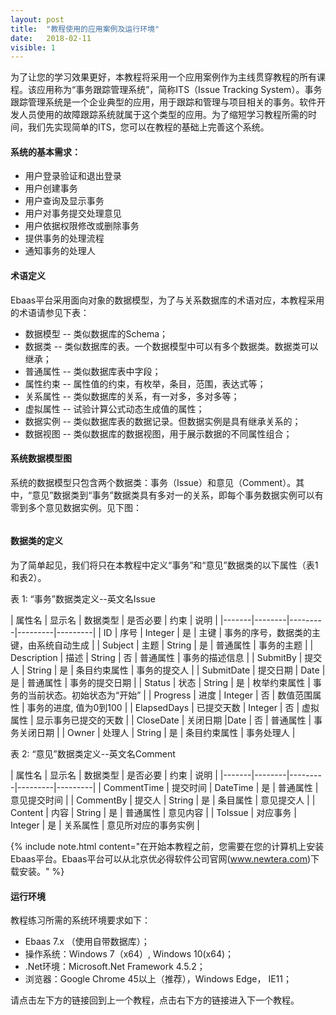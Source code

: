 ```yaml
---
layout: post
title:  "教程使用的应用案例及运行环境"
date:   2018-02-11
visible: 1
---
```


为了让您的学习效果更好，本教程将采用一个应用案例作为主线贯穿教程的所有课程。该应用称为“事务跟踪管理系统”，简称ITS（Issue Tracking System）。事务跟踪管理系统是一个企业典型的应用，用于跟踪和管理与项目相关的事务。软件开发人员使用的故障跟踪系统就属于这个类型的应用。为了缩短学习教程所需的时间，我们先实现简单的ITS，您可以在教程的基础上完善这个系统。

#### 系统的基本需求：

* 用户登录验证和退出登录
* 用户创建事务
* 用户查询及显示事务
* 用户对事务提交处理意见
* 用户依据权限修改或删除事务
* 提供事务的处理流程
* 通知事务的处理人

#### 术语定义

Ebaas平台采用面向对象的数据模型，为了与关系数据库的术语对应，本教程采用的术语请参见下表：

* 数据模型 -- 类似数据库的Schema；
* 数据类 -- 类似数据库的表。一个数据模型中可以有多个数据类。数据类可以继承；
* 普通属性 -- 类似数据库表中字段；
* 属性约束 -- 属性值的约束，有枚举，条目，范围，表达式等；
* 关系属性 -- 类似数据库的关系，有一对多，多对多等；
* 虚拟属性 -- 试验计算公式动态生成值的属性；
* 数据实例 -- 类似数据库表的数据记录。但数据实例是具有继承关系的；
* 数据视图 -- 类似数据库的数据视图，用于展示数据的不同属性组合；

#### 系统数据模型图

系统的数据模型只包含两个数据类：事务（Issue）和意见（Comment）。其中，“意见”数据类到“事务”数据类具有多对一的关系，即每个事务数据实例可以有零到多个意见数据实例。见下图：

 <img src="{{'/assets/img/Tutorial-1.1--DB-diagram.png' | prepend: site.baseurl }}" alt="">

#### 数据类的定义

为了简单起见，我们将只在本教程中定义“事务”和“意见”数据类的以下属性（表1和表2）。

表 1: “事务”数据类定义--英文名Issue

| 属性名 | 显示名 | 数据类型 | 是否必要 | 约束 | 说明 |
|-------|--------|---------|---------|---------|
| ID | 序号 | Integer | 是 | 主键 | 事务的序号，数据类的主键，由系统自动生成 |
| Subject | 主题 | String | 是 | 普通属性 | 事务的主题 |
| Description | 描述 | String | 否 | 普通属性 | 事务的描述信息 |
| SubmitBy | 提交人 | String | 是 | 条目约束属性 | 事务的提交人 |
| SubmitDate | 提交日期 | Date | 是 | 普通属性 | 事务的提交日期 |
| Status | 状态 | String | 是 | 枚举约束属性 | 事务的当前状态。初始状态为“开始” |
| Progress | 进度 | Integer | 否 | 数值范围属性 | 事务的进度, 值为0到100 |
| ElapsedDays | 已提交天数 | Integer | 否 | 虚拟属性 | 显示事务已提交的天数 |
| CloseDate | 关闭日期 |Date | 否 | 普通属性 | 事务关闭日期 |
| Owner | 处理人 | String | 是 | 条目约束属性 | 事务处理人 |


表 2: “意见”数据类定义--英文名Comment

| 属性名 | 显示名 | 数据类型 | 是否必要 | 约束 | 说明 |
|-------|--------|---------|---------|---------|
| CommentTime | 提交时间 | DateTime | 是 | 普通属性 | 意见提交时间 |
| CommentBy | 提交人 | String | 是 | 条目属性 | 意见提交人 |
| Content | 内容 | String | 是 | 普通属性 | 意见内容 |
| ToIssue | 对应事务 | Integer | 是 | 关系属性 | 意见所对应的事务实例 |


{% include note.html content="在开始本教程之前，您需要在您的计算机上安装Ebaas平台。Ebaas平台可以从北京优必得软件公司官网(www.newtera.com)下载安装。" %}

#### 运行环境

教程练习所需的系统环境要求如下：

*	Ebaas 7.x （使用自带数据库）；
*	操作系统：Windows 7（x64）, Windows 10(x64)；
*	.Net环境：Microsoft.Net Framework 4.5.2；
*	浏览器：Google Chrome 45以上（推荐），Windows Edge， IE11；

请点击左下方的链接回到上一个教程，点击右下方的链接进入下一个教程。
